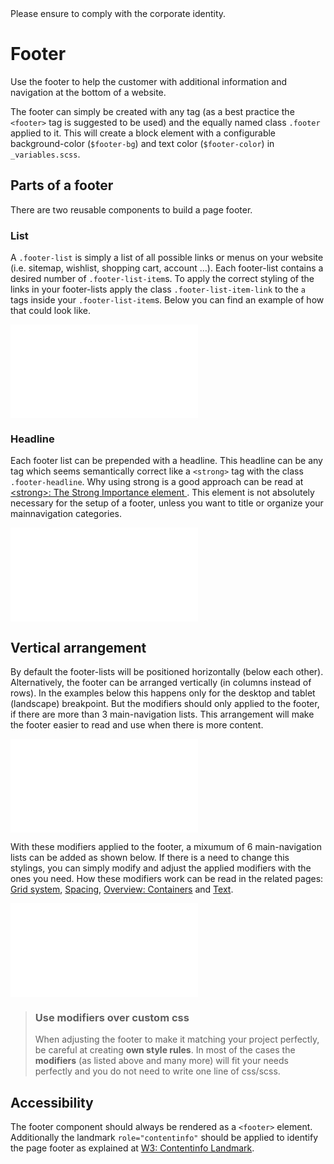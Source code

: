 <AlertInfo alertHeadline="Modifiable">
Please ensure to comply with the corporate identity.
</AlertInfo>

# Footer

Use the footer to help the customer with additional information and navigation at the bottom of a website.

The footer can simply be created with any tag (as a best practice the `<footer>` tag is suggested to be used) and the equally named class `.footer` applied to it.
This will create a block element with a configurable background-color (`$footer-bg`) and text color (`$footer-color`) in `_variables.scss`.

## Parts of a footer

There are two reusable components to build a page footer.

### List

A `.footer-list` is simply a list of all possible links or menus on your website (i.e. sitemap, wishlist, shopping cart, account …).
Each footer-list contains a desired number of `.footer-list-item`s.
To apply the correct styling of the links in your footer-lists apply the class `.footer-list-item-link` to the `a` tags inside your `.footer-list-item`s.
Below you can find an example of how that could look like.

<ContentRack
    fields='
        "preview": {
            "src": "examples/FooterWithoutHeadline.html",
            "type": "link"
        },
        "<html>":{
            "src": "examples/FooterWithoutHeadline.html",
            "type": "content",
            "selector": "#app"
        }
    '
 />

![FooterWithoutHeadline](examples/FooterWithoutHeadline.html)

### Headline

Each footer list can be prepended with a headline. This headline can be any tag which seems semantically correct like a `<strong>` tag with the class `.footer-headline`. Why using strong is a good approach can be read at [\<strong\>: The Strong Importance element
](https://developer.mozilla.org/en-US/docs/Web/HTML/Element/strong). This element is not absolutely necessary for the setup of a footer, unless you want to title or organize your mainnavigation categories.

<ContentRack
    fields='
        "preview": {
            "src": "examples/FooterDefault.html",
            "type": "link"
        },
        "<html>":{
            "src": "examples/FooterDefault.html",
            "type": "content",
            "selector": "#app"
        }
    '
 />

![FooterDefault](examples/FooterDefault.html)


## Vertical arrangement

By default the footer-lists will be positioned horizontally (below each other). Alternatively, the footer can be arranged vertically (in columns instead of rows). In the examples below this happens only for the desktop and tablet (landscape) breakpoint. But the modifiers should only applied to the footer, if there are more than 3 main-navigation lists. This arrangement will make the footer easier to read and use when there is more content.

<ContentRack
    fields='
        "preview": {
            "src": "examples/FooterVertical.html",
            "type": "link"
        },
        "<html>":{
            "src": "examples/FooterVertical.html",
            "type": "content",
            "selector": "#app"
        }
    '
 />

![FooterVertical](examples/FooterVertical.html)

With these modifiers applied to the footer, a mixumum of 6 main-navigation lists can be added as shown below. If there is a need to change this stylings, you can simply modify and adjust the applied modifiers with the ones you need. How these modifiers work can be read in the related pages: [Grid system](../../Layout/Grid/Grid.md), [Spacing](../../Utilities/Spacing/Spacing.md), [Overview: Containers](../../Layout/Overview/Overview.md#containers) and [Text](../../Utilities/Text/Text.md).

<ContentRack
    fields='
        "preview": {
            "src": "examples/FooterVerticalMaximum.html",
            "type": "link"
        },
        "<html>":{
            "src": "examples/FooterVerticalMaximum.html",
            "type": "content",
            "selector": "#app"
        }
    '
 />

![FooterVerticalMaximum](examples/FooterVerticalMaximum.html)

> ### Use modifiers over custom css
>
> When adjusting the footer to make it matching your project perfectly, be careful at creating **own style rules**. In most of the cases the **modifiers** (as listed above and many more) will fit your needs perfectly and you do not need to write one line of css/scss.

## Accessibility

The footer component should always be rendered as a `<footer>` element. Additionally the landmark `role="contentinfo"` should be applied to identify the page footer as explained at [W3: Contentinfo Landmark](https://www.w3.org/TR/wai-aria-practices/examples/landmarks/contentinfo.html).
